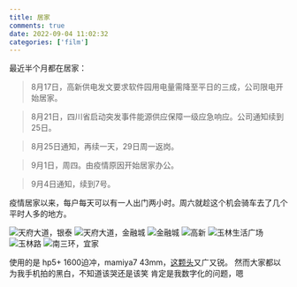 ```yaml
---
title: 居家
comments: true
date: 2022-09-04 11:02:32
categories: ['film']
---
```

最近半个月都在居家：
> 8月17日，高新供电发文要求软件园用电量需降至平日的三成，公司限电开始居家。

> 8月21日，四川省启动突发事件能源供应保障一级应急响应。公司通知续到25日。

> 8月25日通知，再续一天，29日周一返岗。

> 9月1日，周四。由疫情原因开始居家办公。

> 9月4日通知，续到7号。

疫情居家以来，每户每天可以有一人出门两小时。周六就趁这个机会骑车去了几个平时人多的地方。

![天府大道，银泰](https://cdn.jsdelivr.net/gh/gaoryrt/f/202209051119133.jpg)
![天府大道，金融城](https://cdn.jsdelivr.net/gh/gaoryrt/f/202209051119132.jpg)
![金融城](https://cdn.jsdelivr.net/gh/gaoryrt/f/202209051119131.jpg)
![高新](https://cdn.jsdelivr.net/gh/gaoryrt/f/202209051119130.jpg)
![玉林生活广场](https://cdn.jsdelivr.net/gh/gaoryrt/f/202209051119126.jpg)
![玉林路](https://cdn.jsdelivr.net/gh/gaoryrt/f/202209051119128.jpg)
![南三环，宜家](https://cdn.jsdelivr.net/gh/gaoryrt/f/202209051119129.jpg)

使用的是 hp5+ 1600迫冲，mamiya7 43mm，[这颗头](https://gallery.gaoryrt.com/?chap=43f4.5)又广又锐。
然而大家都以为我手机拍的黑白，不知道该哭还是该笑
肯定是我数字化的问题，嗯
